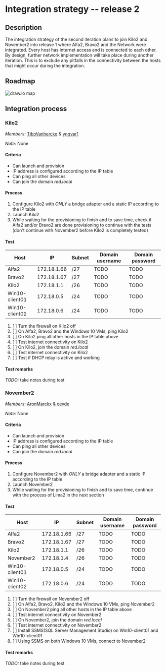 # Integration strategy -- release 2

## Description

The integration strategy of the second iteration plans to join Kilo2 and November2 into release 1 where Alfa2, Bravo2 and the Network were integrated.
Every host has internet access and is connected to each other.
By design, further network implementation will take place during another iteration.
This is to exclude any pitfalls in the connectivity between the hosts that might occur during the integration.


## Roadmap

![draw.io map](/Critical_path.png)


## Integration process

### Kilo2

*Members:* [TiboVanhercke](https://github.com/TiboVanhercke) & [yngvar1](https://github.com/yngvar1)

*Note:* None

#### Criteria

* Can launch and provision
* IP address is configured according to the IP table
* Can ping all other devices
* Can join the domain _red.local_

#### Process

1. Configure Kilo2 with *ONLY* a bridge adapter and a static IP according to the IP table
2. Launch Kilo2
3. While waiting for the provisioning to finish and to save time, check if Alfa2 and/or Bravo2 
   are done provisioning to continue with the tests (don't continue with November2 before Kilo2 is completely tested)

#### Test

| Host           | IP          | Subnet | Domain username | Domain password |
|----------------|-------------|--------|-----------------|-----------------|
| Alfa2          | 172.18.1.66 | /27    | TODO            | TODO            |
| Bravo2         | 172.18.1.67 | /27    | TODO            | TODO            |
| Kilo2          | 172.18.1.1  | /26    | TODO            | TODO            |
| Win10-client01 | 172.18.0.5  | /24    | TODO            | TODO            |
| Win10-client02 | 172.18.0.6  | /24    | TODO            | TODO            |

1. [ ] Turn the firewall on Kilo2 off 
2. [ ] On Alfa2, Bravo2 and the Windows 10 VMs, ping Kilo2
3. [ ] On Kilo2 ping all other hosts in the IP table above
4. [ ] Test internet connectivity on Kilo2
5. [ ] On Kilo2, join the domain _red.local_
6. [ ] Test internet connectivity on Kilo2
7. [ ] Test if DHCP relay is active and working

#### Test remarks

*TODO:* take notes during test


### November2

*Members:* [AronMarckx](https://github.com/AronMarckx) & [cevde](https://github.com/cevde)

*Note:* None

#### Criteria

* Can launch and provision
* IP address is configured according to the IP table
* Can ping all other devices
* Can join the domain _red.local_

#### Process

1. Configure November2 with *ONLY* a bridge adapter and a static IP according to the IP table
2. Launch November2
3. While waiting for the provisioning to finish and to save time, continue with the process of Lima2 in the next section

#### Test

| Host           | IP          | Subnet | Domain username | Domain password |
|----------------|-------------|--------|-----------------|-----------------|
| Alfa2          | 172.18.1.66 | /27    | TODO            | TODO            |
| Bravo2         | 172.18.1.67 | /27    | TODO            | TODO            |
| Kilo2          | 172.18.1.1  | /26    | TODO            | TODO            |
| November2      | 172.18.1.4  | /26    | TODO            | TODO            |
| Win10-client01 | 172.18.0.5  | /24    | TODO            | TODO            |
| Win10-client02 | 172.18.0.6  | /24    | TODO            | TODO            |

1. [ ] Turn the firewall on November2 off
2. [ ] On Alfa2, Bravo2, Kilo2 and the Windows 10 VMs, ping November2
3. [ ] On November2 ping all other hosts in the IP table above
4. [ ] Test internet connectivity on November2
5. [ ] On November2, join the domain _red.local_
6. [ ] Test internet connectivity on November2
7. [ ] Install SSMS(SQL Server Management Studio) on Win10-client01 and Win10-client01
8. [ ] Using SSMS on both Windows 10 VMs, connect to November2

#### Test remarks

*TODO:* take notes during test

